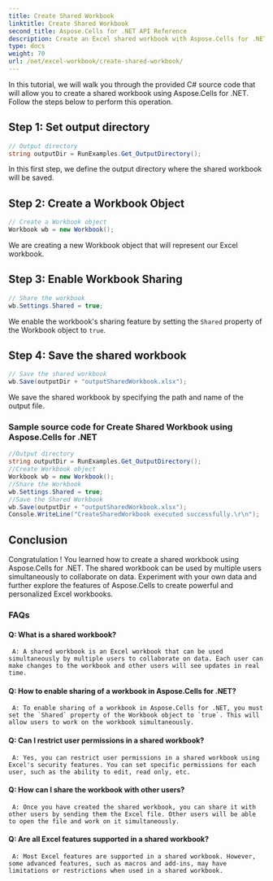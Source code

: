 ```yaml
---
title: Create Shared Workbook
linktitle: Create Shared Workbook
second_title: Aspose.Cells for .NET API Reference
description: Create an Excel shared workbook with Aspose.Cells for .NET to enable concurrent data collaboration.
type: docs
weight: 70
url: /net/excel-workbook/create-shared-workbook/
---
```

In this tutorial, we will walk you through the provided C# source code that will allow you to create a shared workbook using Aspose.Cells for .NET. Follow the steps below to perform this operation.

## Step 1: Set output directory

```csharp
// Output directory
string outputDir = RunExamples.Get_OutputDirectory();
```

In this first step, we define the output directory where the shared workbook will be saved.

## Step 2: Create a Workbook Object

```csharp
// Create a Workbook object
Workbook wb = new Workbook();
```

We are creating a new Workbook object that will represent our Excel workbook.

## Step 3: Enable Workbook Sharing

```csharp
// Share the workbook
wb.Settings.Shared = true;
```

We enable the workbook's sharing feature by setting the `Shared` property of the Workbook object to `true`.

## Step 4: Save the shared workbook

```csharp
// Save the shared workbook
wb.Save(outputDir + "outputSharedWorkbook.xlsx");
```

We save the shared workbook by specifying the path and name of the output file.

### Sample source code for Create Shared Workbook using Aspose.Cells for .NET 
```csharp
//Output directory
string outputDir = RunExamples.Get_OutputDirectory();
//Create Workbook object
Workbook wb = new Workbook();
//Share the Workbook
wb.Settings.Shared = true;
//Save the Shared Workbook
wb.Save(outputDir + "outputSharedWorkbook.xlsx");
Console.WriteLine("CreateSharedWorkbook executed successfully.\r\n");
```

## Conclusion

Congratulation ! You learned how to create a shared workbook using Aspose.Cells for .NET. The shared workbook can be used by multiple users simultaneously to collaborate on data. Experiment with your own data and further explore the features of Aspose.Cells to create powerful and personalized Excel workbooks.

### FAQs

#### Q: What is a shared workbook?

	 A: A shared workbook is an Excel workbook that can be used simultaneously by multiple users to collaborate on data. Each user can make changes to the workbook and other users will see updates in real time.

#### Q: How to enable sharing of a workbook in Aspose.Cells for .NET?

	 A: To enable sharing of a workbook in Aspose.Cells for .NET, you must set the `Shared` property of the Workbook object to `true`. This will allow users to work on the workbook simultaneously.

#### Q: Can I restrict user permissions in a shared workbook?

	 A: Yes, you can restrict user permissions in a shared workbook using Excel's security features. You can set specific permissions for each user, such as the ability to edit, read only, etc.

#### Q: How can I share the workbook with other users?

	 A: Once you have created the shared workbook, you can share it with other users by sending them the Excel file. Other users will be able to open the file and work on it simultaneously.

#### Q: Are all Excel features supported in a shared workbook?

	 A: Most Excel features are supported in a shared workbook. However, some advanced features, such as macros and add-ins, may have limitations or restrictions when used in a shared workbook.
